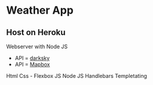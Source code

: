 # Weather App

## Host on Heroku

Webserver with Node JS

- API = [darksky](https://darksky.net/)
- API = [Mapbox](https://www.mapbox.com/)

<!-- link web: [Weather App]() -->

Html
Css - Flexbox
JS
Node JS
Handlebars Templetating
